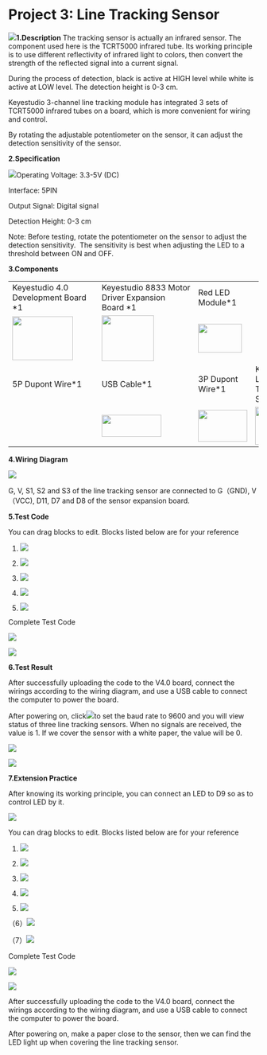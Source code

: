 # Project 3: Line Tracking Sensor

![](/media/d37c24e508361ab86b019135ab6950a9.png)**1.Description** The tracking sensor is actually
an infrared sensor. The component used here is the TCRT5000 infrared
tube. Its working principle is to use different reflectivity of infrared
light to colors, then convert the strength of the reflected signal into
a current signal.

During the process of detection, black is active at HIGH level while
white is active at LOW level. The detection height is 0-3 cm.

Keyestudio 3-channel line tracking module has integrated 3 sets of
TCRT5000 infrared tubes on a board, which is more convenient for wiring
and control.

By rotating the adjustable potentiometer on the sensor, it can adjust
the detection sensitivity of the sensor.

**2.Specification**

![](/media/0b3433af5abda1ab4137e2c078e4b8e7.jpeg)Operating Voltage: 3.3-5V (DC)

Interface: 5PIN

Output Signal: Digital signal

Detection Height: 0-3 cm

Note: Before testing, rotate the potentiometer on the sensor to adjust
the detection sensitivity.  The sensitivity is best when adjusting the
LED to a threshold between ON and OFF. 

**3.Components**

<table>
<tbody>
<tr class="odd">
<td>Keyestudio 4.0 Development Board *1</td>
<td>Keyestudio 8833 Motor Driver Expansion Board *1</td>
<td>Red LED Module*1</td>
<td></td>
</tr>
<tr class="even">
<td><img src="https://raw.githubusercontent.com/keyestudio/KS0559-KS0559F-Keyestudio-4WD-BT-Multi-purpose-Car-V2.0-Scratch/master/media/6131c8d782756fe051b0ef0210a76d03.png" style="width:1.27292in;height:0.91875in" /></td>
<td><img src="https://raw.githubusercontent.com/keyestudio/KS0559-KS0559F-Keyestudio-4WD-BT-Multi-purpose-Car-V2.0-Scratch/master/media/5e291db96125e27f380e8caf79e8015a.png" style="width:1.09375in;height:0.95625in" /></td>
<td><img src="https://raw.githubusercontent.com/keyestudio/KS0559-KS0559F-Keyestudio-4WD-BT-Multi-purpose-Car-V2.0-Scratch/master/media/7aacff28b0cb9b99f0dbcbf22eb309e4.png" style="width:0.91111in;height:0.61111in" /></td>
<td></td>
</tr>
<tr class="odd">
<td>5P Dupont Wire*1</td>
<td>USB Cable*1</td>
<td>3P Dupont Wire*1</td>
<td>Keyestudio Line Tracking Sensor*1</td>
</tr>
<tr class="even">
<td><img src="https://raw.githubusercontent.com/keyestudio/KS0559-KS0559F-Keyestudio-4WD-BT-Multi-purpose-Car-V2.0-Scratch/master/media/635b8724dc3e7a27f940b3953ed4536d.jpeg" style="width:1.70764in;height:0.18333in" /></td>
<td><img src="https://raw.githubusercontent.com/keyestudio/KS0559-KS0559F-Keyestudio-4WD-BT-Multi-purpose-Car-V2.0-Scratch/master/media/4f8d5af6dee9016b45d975adb2391d37.png" style="width:1.25208in;height:0.46319in" /></td>
<td><img src="https://raw.githubusercontent.com/keyestudio/KS0559-KS0559F-Keyestudio-4WD-BT-Multi-purpose-Car-V2.0-Scratch/master/media/e9aaac06e62418ecca6eaba97a9ec518.png" style="width:1.03056in;height:0.66667in" /></td>
<td><img src="https://raw.githubusercontent.com/keyestudio/KS0559-KS0559F-Keyestudio-4WD-BT-Multi-purpose-Car-V2.0-Scratch/master/media/635b8724dc3e7a27f940b3953ed4536d.jpeg" style="width:0.99375in;height:0.79514in" /></td>
</tr>
</tbody>
</table>

**4.Wiring Diagram**

![](/media/6426516400b21d7fbe1d9a1a58a1808b.png)

G, V, S1, S2 and S3 of the line tracking sensor are connected to G（GND),
V（VCC), D11, D7 and D8 of the sensor expansion board.

**5.Test Code**

You can drag blocks to edit. Blocks listed below are for your reference

1.  ![](/media/5ad9eb9c639b74f8271a55079dcf845c.png)

2.  ![](/media/b1e2059ec06fcfc9423fa6287eb998ef.png)

3.  ![](/media/700cb0ecc14cbccd6e367c5098360f08.png)

4.  ![](/media/271423c55b5f147796beb344eed7e9cf.png)

5.  ![](/media/1a6838765472e3cd3836abb5202d9ab1.png)

Complete Test Code

![](/media/5d25ae3ae8d4e7acc4c2a870315c998b.png)

![](/media/43325e91f8d86baeec6a5dfe9879325e.png)

**6.Test Result**

After successfully uploading the code to the V4.0 board, connect the
wirings according to the wiring diagram, and use a USB cable to connect
the computer to power the board.

After powering on, click![](/media/9011f20d83897d7a5936793c4ae142fc.png)to set the baud rate to
9600 and you will view status of three line tracking sensors. When no
signals are received, the value is 1. If we cover the sensor with a
white paper, the value will be 0.

![](/media/2fd58c7a9f95fb9f694edf03e755042f.png)

![](/media/5630032421adf9446d51b770f0e7f8af.png)

**7.Extension Practice**

After knowing its working principle, you can connect an LED to D9 so as
to control LED by it.

![](/media/52e2c2da94936d1febef0464f1e31cbb.png)

You can drag blocks to edit. Blocks listed below are for your reference

1.  ![](/media/5ad9eb9c639b74f8271a55079dcf845c.png)

2.  ![](/media/b1e2059ec06fcfc9423fa6287eb998ef.png)

3.  ![](/media/574854f4d96c40a85e1db549d85f14f4.png)

4.  ![](/media/9077c0d059f7a4d3277f10ccb4e962fb.png)

5.  ![](/media/1a6838765472e3cd3836abb5202d9ab1.png)

（6）![](/media/80e9c514357c63f4791c72220829b673.png)

（7）![](/media/b10e1897e99af2c1ade6c09da6c30dba.png)

Complete Test Code

![](/media/005a1621f24024fa6042e84f0d796ba3.png)

![](/media/3b63d2e99f53da8d099af6df0bd8bbd9.png)

After successfully uploading the code to the V4.0 board, connect the
wirings according to the wiring diagram, and use a USB cable to connect
the computer to power the board.

After powering on, make a paper close to the sensor, then we can find
the LED light up when covering the line tracking sensor.
